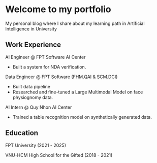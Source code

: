 # Welcome to my portfolio
My personal blog where I share about my learning path in Artificial Intelligence in University

## Work Experience
AI Engineer @ FPT Software AI Center
- Built a system for NDA verification.

Data Engineer @ FPT Software (FHM.QAI & SCM.DCI)
- Built data pipeline
- Researched and fine-tuned a Large Multimodal Model on face physiognomy data.

AI Intern @ Quy Nhon AI Center
- Trained a table recognition model on synthetically generated data.

## Education
FPT University (2021 - 2025)

VNU-HCM High School for the Gifted (2018 - 2021)
